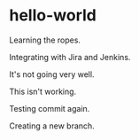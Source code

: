 # hello-world
Learning the ropes.

Integrating with Jira and Jenkins.

It's not going very well.

This isn't working.

Testing commit again.

Creating a new branch.
